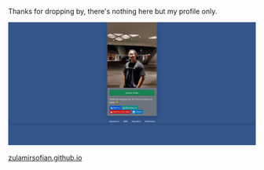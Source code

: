 Thanks for dropping by, there's nothing here but my profile only.

![Screenshot](/images/screenshot.png?raw=true "Screenshot")

[zulamirsofian.github.io](https://www.zulamirsofian.github.io)
